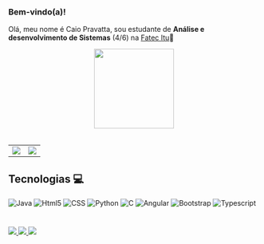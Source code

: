 ### Bem-vindo(a)!
Olá, meu nome é Caio Pravatta, sou estudante de **Análise e desenvolvimento de Sistemas** (4/6) na [Fatec Itu](https://www.cps.sp.gov.br/fatecs/fatec-itu-dom-amaury-castanho/)🤙

<div align= "center">


</samp>
  <img src="https://media1.giphy.com/media/v1.Y2lkPTc5MGI3NjExcW4yMmdkczBqenlycmx0ejg5ZDc5dHB0aDdvMDAzN2FvcDV6ODVociZlcD12MV9pbnRlcm5hbF9naWZfYnlfaWQmY3Q9Zw/k2evHZ2EvAV5m/giphy.gif" width="160"/>
  <br>
  <br>
</div>

<table>
  <tbody>
    <td>
      <img src="https://github-readme-stats.vercel.app/api?username=CaioPMarcondes&show_icons=true&theme=tokyonight"/>
    </td>
    <td>
      <img src="https://github-readme-stats.vercel.app/api/top-langs/?username=CaioPMarcondes&layout=donut&theme=tokyonight"/>
    </td>
  </tbody>
</table>

## Tecnologias 💻
<div style="display: inline_block">
  <img align="center" alt="Java" src="https://img.shields.io/badge/JavaScript-F7DF1E?style=for-the-badge&logo=javascript&logoColor=black" />
  <img align="center" alt="Html5" src="https://img.shields.io/badge/HTML5-E34F26?style=for-the-badge&logo=html5&logoColor=white" />
  <img align="center" alt="CSS" src="https://img.shields.io/badge/CSS3-1572B6?style=for-the-badge&logo=css3&logoColor=white" />
  <img align="center" alt="Python" src="https://img.shields.io/badge/Python-14354C?style=for-the-badge&logo=python&logoColor=white" />
  <img align="center" alt="C" src="https://img.shields.io/badge/C-00599C?style=for-the-badge&logo=c&logoColor=white" />
  <img align="center" alt="Angular" src="https://img.shields.io/badge/Angular-DD0031?style=for-the-badge&logo=angular&logoColor=white" />
  <img align="center" alt="Bootstrap" src="https://img.shields.io/badge/Bootstrap-563D7C?style=for-the-badge&logo=bootstrap&logoColor=white" />
  <img align="center" alt="Typescript" src="https://img.shields.io/badge/TypeScript-007ACC?style=for-the-badge&logo=typescript&logoColor=white" />
</div>

#

<div>
<a href="https://www.linkedin.com/in/caiopravatta/">
    <img src="https://img.shields.io/badge/linkedin-%230077B5.svg?&style=for-the-badge&logo=linkedin&logoColor=white" />
</a>
<a href="https://www.instagram.com/caio__p/">
    <img src="https://img.shields.io/badge/Instagram-E4405F?style=for-the-badge&logo=instagram&logoColor=white" />
</a>
<a href="mailto:caiopravatta@gmail.com?subject=&body=">
    <img src="https://img.shields.io/badge/Gmail-D14836?style=for-the-badge&logo=gmail&logoColor=white" />
</a>
</div>

